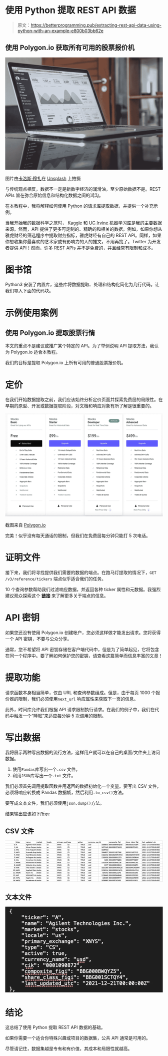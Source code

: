 # 使用 Python 提取 REST API 数据

> 原文：<https://betterprogramming.pub/extracting-rest-api-data-using-python-with-an-example-e800b03bb62e>

## 使用 Polygon.io 获取所有可用的股票报价机

![](img/0d46ea614e679c951310e8cc73d882bb.png)

图片由[卡洛斯·穆扎](https://unsplash.com/@kmuza)在 [Unsplash](https://unsplash.com/) 上拍摄

与传统观点相反，数据不一定是新数字经济的润滑油，至少原始数据不是。REST APIs 旨在弥合原始信息和结构化数据之间的鸿沟。

在本教程中，我将解释如何使用 Python 的请求库提取数据，并提供一个补充示例。

当我开始我的数据科学之旅时， [Kaggle](https://www.kaggle.com/) 和 [UC Irvine 机器学习库](https://archive.ics.uci.edu/ml/index.php)是我的主要数据来源。然而，API 提供了更多可定制的、精确的和相关的数据。例如，如果你想从雅虎财经的筛选程序中提取财务指标，雅虎财经有自己的 REST API。同样，如果你想收集你最喜欢的艺术家或有影响力的人的推文，不用再找了。Twitter 为开发者提供 API！然而，许多 REST APIs 并不是免费的，并且经常有限制和成本。

# 图书馆

Python3 安装了内置库，这些库将数据提取、处理和结构化简化为几行代码。让我们导入下面的代码块。

# 示例使用案例

## 使用 Polygon.io 提取股票行情

本文的重点不是建议或推广某个特定的 API。为了举例说明 API 提取方法，我认为 Polygon.io 适合本教程。

我们的目标是提取 Polygon.io 上所有可用的普通股票报价机。

# 定价

在我们开始数据提取之前，我们应该始终分析定价页面并探索免费层的局限性。在早期的原型、开发或数据提取阶段，对文档和响应对象有所了解是很重要的。

![](img/ba58ed48b2998cabf16aaa42a2ba1d4d.png)

截图来自 [Polygon.io](https://polygon.io/pricing)

完美！似乎没有每天通话的限制，但我们在免费层每分钟只能打 5 次电话。

# 证明文件

接下来，我们将寻找提供我们需要的数据的端点。在跑马灯提取的情况下，`GET /v3/reference/tickers` 端点似乎适合我们的任务。

10 个查询参数帮助我们过滤响应数据，并返回各种 ticker 属性和元数据。我强烈建议观众探索这个 [**链接**](https://polygon.io/docs/stocks/get_v3_reference_tickers) 来了解更多关于端点的信息。

# API 密钥

如果您还没有使用 Polygon.io 创建帐户，您必须这样做才能发出请求。您将获得一个 API 密钥，不要与公众分享。

通常，您不希望将 API 密钥存储在客户端代码中，但是为了简单起见，它将包含在同一个程序中。要了解如何保护您的密钥，请查看这篇简单而信息丰富的文章！

# 提取功能

请求函数本身相当简单，仅由 URL 和查询参数组成。但是，由于每页 1000 个报价器的限制，我们必须使用`next_url` 响应属性来获取下一页的信息。

此外，时间库允许我们根据 API 请求限制执行请求。在我们的例子中，我们在代码中触发一个“睡眠”来适应每分钟 5 次调用的限制。

# 写出数据

我将展示两种写出数据的流行方法，这样用户就可以在自己的桌面/文件夹上访问数据。

1.  使用`Pandas`库写出一个`.csv` 文件。
2.  利用`JSON`库写出一个`.txt` 文件。

我们必须首先调用提取函数并用返回的数据初始化一个变量。要写出 CSV 文件，必须将响应转换成 Pandas 数据帧，然后利用`.to_csv()`方法。

要写成文本文件，我们必须使用`json.dump()`方法。

结果输出应该如下所示:

## CSV 文件

![](img/b5ab60160276f880fe978d393527d248.png)

## 文本文件

![](img/3230f44c91a39e737d663eff9bd88c30.png)

# 结论

这总结了使用 Python 提取 REST API 数据的基础。

如果你需要一个适合你特殊兴趣或项目的数据集，公共 API 通常是可用的。

尽管请记住，数据集越是专有和有价值，其成本和局限性就越高。